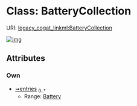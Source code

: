 
# Class: BatteryCollection



URI: [legacy_cogat_linkml:BatteryCollection](https://w3id.org/rwblair/legacy-cogat-linkml/BatteryCollection)


[![img](https://yuml.me/diagram/nofunky;dir:TB/class/[Battery]<entries%200..*-++[BatteryCollection],[Battery])](https://yuml.me/diagram/nofunky;dir:TB/class/[Battery]<entries%200..*-++[BatteryCollection],[Battery])

## Attributes


### Own

 * [➞entries](batteryCollection__entries.md)  <sub>0..\*</sub>
     * Range: [Battery](Battery.md)
